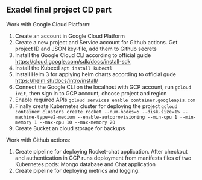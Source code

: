 ## Exadel final project CD part

Work with Google Cloud Platform:
1. Create an account in Google Cloud Platform
2. Create a new project and Service account for Github actions. Get project ID and JSON key-file, add them to Github secrets
3. Install the Google Cloud CLI according to official guide https://cloud.google.com/sdk/docs/install-sdk
4. Install the Kubectl `apt install kubectl`
5. Install Helm 3 for applying helm charts according to official gude https://helm.sh/docs/intro/install/
6. Connect the Google CLI on the localhost with GCP account, run `gcloud init`, then sign in to GCP account, choose project and region
7. Enable required APIs `gcloud services enable container.googleapis.com`
8. Finally create Kubernetes cluster for deploying the project
`gcloud container clusters create rocket --num-nodes=5 --disk-size=15 --machine-type=e2-medium --enable-autoprovisioning --min-cpu 1 --min-memory 1 --max-cpu 10 --max-memory 20`
9. Create Bucket an cloud storage for backups

Work with Github actions:
1. Create pipeline for deploying Rocket-chat application. After checkout and authentication in GCP runs deployment from manifests files of two Kubernetes pods: Mongo database and Chat application
2. Create pipeline for deploying metrics and logging. 
